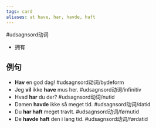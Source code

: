 ```yaml
---
tags: card
aliases: at have, har, havde, haft
---
```


#udsagnsord动词 
- 拥有

## 例句

- **Hav** en god dag! #udsagnsord动词/bydeform
- Jeg **vil** ikke **have** mus her. #udsagnsord动词/infinitiv
- Hvad **har** du der? #udsagnsord动词/nutid
- Damen **havde** ikke så meget tid. #udsagnsord动词/datid
- Du **har haft** meget travlt. #udsagnsord动词/førnutid
- De **havde haft** den i lang tid. #udsagnsord动词/førdatid